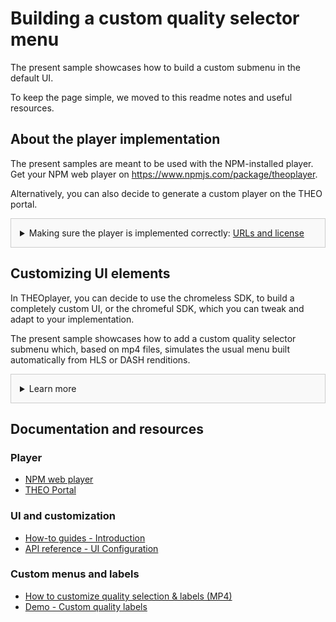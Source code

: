 # Building a custom quality selector menu
The present sample showcases how to build a custom submenu in the default UI.

To keep the page simple, we moved to this readme notes and useful resources.

## About the player implementation
The present samples are meant to be used with the NPM-installed player. Get your NPM web player on https://www.npmjs.com/package/theoplayer.

Alternatively, you can also decide to generate a custom player on the THEO portal.

<details style="border:1px solid #ccc;padding:1em; background-color:#f9f9f9">
  <summary>Making sure the player is implemented correctly: <u>URLs and license</u></summary>

### Check the URLs
Once you have installed your player, check whether the following URLs need changing to point to the folder containing the player SDK:
* UI CSS library: `href="../../node_modules/theoplayer/ui.css"`
* THEOplayer library: `src="../../node_modules/theoplayer/THEOplayer.js"`
* libraryLocation: `libraryLocation: "../../node_modules/theoplayer/"`

### License
The license included in the implementation only allows for playback on _localhost_.
To play on any other domains, as well as to make sure your license doesn't expire, get your license on  https://portal.theoplayer.com.
</details>

## Customizing UI elements
In THEOplayer, you can decide to use the chromeless SDK, to build a completely custom UI, or the chromeful SDK, which you can tweak and adapt to your implementation.

The present sample showcases how to add a custom quality selector submenu which, based on mp4 files, simulates the usual menu built automatically from HLS or DASH renditions.

<details style="border:1px solid #ccc;padding:1em; background-color:#f9f9f9">
  <summary>Learn more</summary>

### About customizing the default UI
In THEOplayer, the default UI already includes the features and controls that are most common across implementations and use cases. You may decide to add, delete or tweak its elements to adapt the player to your implementation.

Check the other samples for other UI customizations, and the links below for related resources.

### Notes about the current sample
* <u>Quality selection on iOS</u> - What described here can be used, especially in combination with a continuous play feature, to simulate the "normal" quality selection user menu on iOS, where it's not present.
* <u>With HLS or DASH</u> - The same method can be applied to single-variant playlists in HLS/DASH.
* <u>Normal ABR is advised</u> - Many of the benefits of ABR are not present here. Our advice is to play "normal" multivariant streams wherever possible.

### Additional notes about customizing menus
* <u>Adding elements</u> - The method here illustrated can be used to add other submenus or menu items in the default UI, and, slightly tweaked, can be used for the same purpose on your own UI. 
* <u>Alternatives for label customization</u> - There are other ways to customize quality labels (and other texts in general): if that is what you are after, see the language localization sample and navigate through the documentation linked below.

</details>

## Documentation and resources
### Player
* [NPM web player](https://www.npmjs.com/package/theoplayer)
* [THEO Portal](https://portal.theoplayer.com)

### UI and customization
* [How-to guides - Introduction](https://docs.theoplayer.com/how-to-guides/11-ui/00-introduction.md)
* [API reference - UI Configuration](https://docs.theoplayer.com/api-reference/web/theoplayer.uiconfiguration.md)

### Custom menus and labels
* [How to customize quality selection & labels (MP4)](https://docs.theoplayer.com/getting-started/01-sdks/01-web/07-how-to-customize-quality-selection.md)
* [Demo - Custom quality labels](https://www.theoplayer.com/theoplayer-demo-custom-quality-labels)

